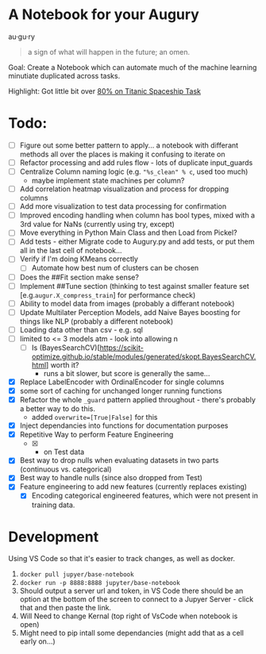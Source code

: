 # A Notebook for your Augury
au·gu·ry
> a sign of what will happen in the future; an omen.

Goal: Create a Notebook which can automate much of the machine learning minutiate duplicated across tasks.

Highlight: Got little bit over [80% on Titanic Spaceship Task](https://www.kaggle.com/code/elliottdelaunay/spaceship-titanic-augury-template?scriptVersionId=100361258)

# Todo:
* [ ] Figure out some better pattern to apply... a notebook with differant methods all over the places is making it confusing to iterate on
* [ ] Refactor processing and add rules flow - lots of duplicate input_guards
* [ ] Centralize Column naming logic (e.g. `"%s_clean" % c`, used too much) 
    - maybe implement state machines per column?
* [ ] Add correlation heatmap visualization and process for dropping columns
* [ ] Add more visualization to test data processing for confirmation
* [ ] Improved encoding handling when column has bool types, mixed with a 3rd value for NaNs (currently using try, except)
* [ ] Move everything in Python Main Class and then Load from Pickel?
* [ ] Add tests - either Migrate code to Augury.py and add tests, or put them all in the last cell of notebook...
* [ ] Verify if I'm doing KMeans correctly
    * [ ] Automate how best num of clusters can be chosen
* [ ] Does the ##Fit section make sense?
* [ ] Implement ##Tune section (thinking to test against smaller feature set [e.g.`augur.X_compress_train`] for performance check)
* [ ] Ability to model data from images (probably a differant notebook)
* [ ] Update Multilater Perception Models, add Naive Bayes boosting for things like NLP (probably a different notebook)
* [ ] Loading data other than csv - e.g. sql
* [ ] limited to <= 3 models atm - look into allowing n
    * [ ] Is (BayesSearchCV)[https://scikit-optimize.github.io/stable/modules/generated/skopt.BayesSearchCV.html] worth it?
        - runs a bit slower, but score is generally the same...
* [x] Replace LabelEncoder with OrdinalEncoder for single columns
* [x] some sort of caching for unchanged longer running functions 
* [X] Refactor the whole `_guard` pattern applied throughout - there's probably a better way to do this.
    * added `overwrite=[True|False]` for this
* [X] Inject dependancies into functions for documentation purposes
* [X] Repetitive Way to perform Feature Engineering 
    * [X] - on Test data
* [X] Best way to drop nulls when evaluating datasets in two parts (continuous vs. categorical)
* [X] Best way to handle nulls (since also dropped from Test)
* [X] Feature engineering to add new features (currently replaces existing)
    * [X] Encoding categorical engineered features, which were not present in training data. 

# Development
Using VS Code so that it's easier to track changes, as well as docker.
1. `docker pull jupyer/base-notebook`
2. `docker run -p 8888:8888 jupyter/base-notebook`
  3. Should output a server url and token, in VS Code there should be an option at the bottom of the screen to connect to a Jupyer Server - click that and then paste the link.
  4. Will Need to change Kernal (top right of VsCode when notebook is open)
  5. Might need to pip intall some dependancies (might add that as a cell early on...)